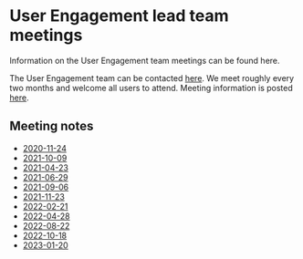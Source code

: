 User Engagement  lead team meetings
==========================

Information on the User Engagement team meetings can be found here.

The User Engagement  team can be contacted
[here](https://github.com/orgs/ESMValGroup/teams/userengagementteam). We meet 
roughly every two months and welcome all users to attend. Meeting information is 
posted [here](https://github.com/ESMValGroup/Community/discussions). 

Meeting notes
-------------
  - [2020-11-24](Minutes/20201124.md)
  - [2021-10-09](Minutes/20210209.md)
  - [2021-04-23](Minutes/20210423.md)
  - [2021-06-29](Minutes/20210629.md)
  - [2021-09-06](Minutes/20210906.md)
  - [2021-11-23](Minutes/20211123.md)
  - [2022-02-21](Minutes/20220221.md)
  - [2022-04-28](Minutes/20220428.md)
  - [2022-08-22](Minutes/20220822.md)
  - [2022-10-18](Minutes/20221018.md)
  - [2023-01-20](Minutes/20230120.md)
